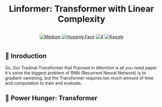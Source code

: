 <div align="center">

# Linformer: Transformer with Linear Complexity

<div style="display: flex; justify-content: center; gap: 10px;">

[![Medium](https://img.shields.io/badge/Medium-%23000000.svg?logo=medium&logoColor=white)](#)
[![Hugging Face](https://img.shields.io/badge/Hugging%20Face-FFD21E?logo=huggingface&logoColor=000)](#)
[![X](https://img.shields.io/badge/X-%23000000.svg?logo=X&logoColor=white)](#)
[![Kaggle](https://img.shields.io/badge/Kaggle-white?logo=kaggle)](#)

</div>

</div>

## 👋 Inroduction
So, Our Tradinal Transformer that Prposed in Attention is all you need paper it's solve the biggest problem of RNN (Recurrent Neural Network) is to gradient vanishing, but the Transformer requires too much amount of time and computation to train and evaluate. 

## 🪫 Power Hunger: Transformer
